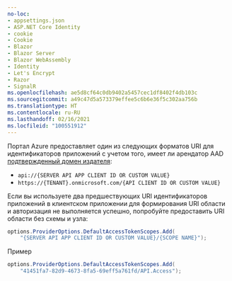 ```yaml
---
no-loc:
- appsettings.json
- ASP.NET Core Identity
- cookie
- Cookie
- Blazor
- Blazor Server
- Blazor WebAssembly
- Identity
- Let's Encrypt
- Razor
- SignalR
ms.openlocfilehash: ae5d8cf64c0db9402a5457cec1df8402f4db103c
ms.sourcegitcommit: a49c47d5a573379effee5c6b6e36f5c302aa756b
ms.translationtype: HT
ms.contentlocale: ru-RU
ms.lasthandoff: 02/16/2021
ms.locfileid: "100551912"
---
```

Портал Azure предоставляет один из следующих форматов URI для идентификаторов приложений с учетом того, имеет ли арендатор AAD [подтвержденный домен издателя](/azure/active-directory/develop/howto-configure-publisher-domain):

* `api://{SERVER API APP CLIENT ID OR CUSTOM VALUE}`
* `https://{TENANT}.onmicrosoft.com/{API CLIENT ID OR CUSTOM VALUE}`

Если вы используете два предшествующих URI идентификаторов приложений в клиентском приложении для формирования URI области и авторизация не выполняется успешно, попробуйте предоставить URI области без схемы и узла:

```csharp
options.ProviderOptions.DefaultAccessTokenScopes.Add(
    "{SERVER API APP CLIENT ID OR CUSTOM VALUE}/{SCOPE NAME}");
```

Пример

```csharp
options.ProviderOptions.DefaultAccessTokenScopes.Add(
    "41451fa7-82d9-4673-8fa5-69eff5a761fd/API.Access");
```
